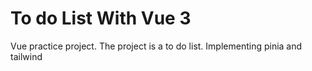 # To do List With Vue 3

Vue practice project. The project is a to do list. Implementing pinia and tailwind